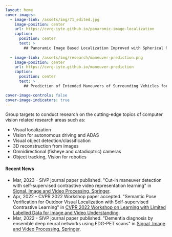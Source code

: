 ```yaml
---
layout: home
cover-images:
  - image-link: /assets/img/71_edited.jpg
    image-position: center
    url: https://cvrg-iyte.github.io/panaromic-image-localization
    caption:
      position: center
      text: >
        ## Panoramic Image Based Localization Improved with Spherical Representations and Semantic Descriptors
        
  - image-link: /assets/img/research/maneuver-prediction.png
    image-position: center
    url: https://cvrg-iyte.github.io/maneuver-prediction
    caption:
      position: center
      text: >
        ## Prediction of Intended Maneuvers of Surrounding Vehicles for Driver Assistance Systems

cover-image-controls: false
cover-image-indicators: true
---
```


Group targets to conduct research on the cutting-edge topics of computer vision related research areas such as:

* Visual localization
* Vision for autonomous driving and ADAS
* Visual object detection/classification
* 3D reconstruction from images
* Omnidirectional (fisheye and catadioptric) cameras
* Object tracking, Vision for robotics


#### Recent News
* Mar, 2023 - SIVP journal paper published. "Cut-in maneuver detection with self-supervised contrastive video
representation learning" in [Signal, Image and Video Processing, Springer](https://rdcu.be/c6B25).
* Apr, 2022 - CVPR 2022 Workshop paper accepted. "Semantic Pose Verification for Outdoor Visual Localization with Self-supervised Contrastive Learning" in [CVPR 2022 Workshop on Learning with Limited Labelled Data for Image and Video Understanding](https://arxiv.org/abs/2203.16945).
* Mar, 2022 - SIVP journal paper published. "Dementia diagnosis by ensemble deep neural networks using FDG-PET scans" in [Signal, Image and Video Processing, Springer](https://rdcu.be/cJnfH).

